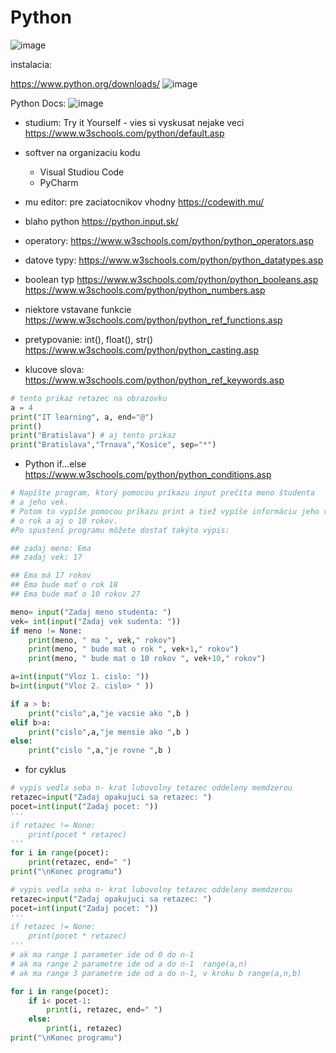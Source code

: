 # Python

![image](https://github.com/user-attachments/assets/e5f0648e-3e85-4b22-96c1-c2143d763bd2)

instalacia:

https://www.python.org/downloads/
![image](https://github.com/user-attachments/assets/a116c9f3-ac09-4318-93c4-5c1c8f0858e7)

Python Docs:
![image](https://github.com/user-attachments/assets/a1f82eb8-1e5d-40ea-8b03-cc169b487c51)


- studium: Try it Yourself - vies si vyskusat nejake veci
https://www.w3schools.com/python/default.asp

- softver na organizaciu kodu 
  -  Visual Studiou Code
  -  PyCharm

- mu editor: pre zaciatocnikov vhodny
https://codewith.mu/

- blaho python
https://python.input.sk/


- operatory:
  https://www.w3schools.com/python/python_operators.asp

- datove typy:
  https://www.w3schools.com/python/python_datatypes.asp

- boolean typ
  https://www.w3schools.com/python/python_booleans.asp
  https://www.w3schools.com/python/python_numbers.asp

- niektore vstavane funkcie
https://www.w3schools.com/python/python_ref_functions.asp

- pretypovanie: int(), float(), str()
https://www.w3schools.com/python/python_casting.asp

- klucove slova:
https://www.w3schools.com/python/python_ref_keywords.asp


```python
# tento prikaz retazec na obrazovku
a = 4
print("IT learning", a, end="@")
print()
print("Bratislava") # aj tento prikaz
print("Bratislava","Trnava","Kosice", sep="*")
```

- Python if...else
https://www.w3schools.com/python/python_conditions.asp

```python
# Napíšte program, ktorý pomocou príkazu input prečíta meno študenta
# a jeho vek.
# Potom to vypíše pomocou príkazu print a tiež vypíše informáciu jeho veku
# o rok a aj o 10 rokov. 
#Po spustení programu môžete dostať takýto výpis:

## zadaj meno: Ema
## zadaj vek: 17

## Ema má 17 rokov
## Ema bude mať o rok 18
## Ema bude mať o 10 rokov 27

meno= input("Zadaj meno studenta: ")
vek= int(input("Zadaj vek sudenta: "))
if meno != None:
    print(meno, " ma ", vek," rokov")
    print(meno, " bude mat o rok ", vek+1," rokov")
    print(meno, " bude mat o 10 rokov ", vek+10," rokov")
```


```python
a=int(input("Vloz 1. cislo: "))
b=int(input("Vloz 2. cislo> " ))

if a > b:
    print("cislo",a,"je vacsie ako ",b )
elif b>a:
    print("cislo",a,"je mensie ako ",b )
else:
    print("cislo ",a,"je rovne ",b )
```

- for cyklus
```python
# vypis vedla seba n- krat lubovolny tetazec oddeleny memdzerou
retazec=input("Zadaj opakujuci sa retazec: ")
pocet=int(input("Zadaj pocet: "))
'''
if retazec != None:
    print(pocet * retazec)
'''
for i in range(pocet):
    print(retazec, end=" ")
print("\nKonec programu")
```

```python
# vypis vedla seba n- krat lubovolny tetazec oddeleny memdzerou
retazec=input("Zadaj opakujuci sa retazec: ")
pocet=int(input("Zadaj pocet: "))
'''
if retazec != None:
    print(pocet * retazec)
'''
# ak ma range 1 parameter ide od 0 do n-1
# ak ma range 2 parametre ide od a do n-1  range(a,n)
# ak ma range 3 parametre ide od a do n-1, v kroku b range(a,n,b)

for i in range(pocet):
    if i< pocet-1:
        print(i, retazec, end=" ")
    else:
        print(i, retazec)
print("\nKonec programu")
```
